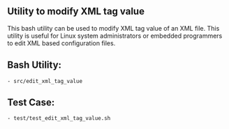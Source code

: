 ## Utility to modify XML tag value 

This bash utility can be used to modify XML tag value of an XML file. This utility is useful for Linux system administrators or embedded programmers to edit XML based configuration files. 

## Bash Utility:

    - src/edit_xml_tag_value

## Test Case:

    - test/test_edit_xml_tag_value.sh


